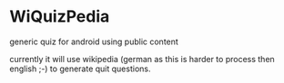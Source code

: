 # WiQuizPedia
generic quiz for android using public content

currently it will use wikipedia (german as this is harder to process then english ;-) to generate quit questions.
